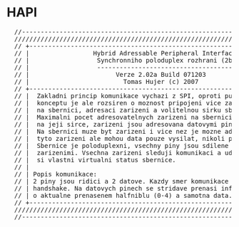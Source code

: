# HAPI
<pre>
  //-------------------------------------------------------------------------//
  /////////////////////////////////////////////////////////////////////////////
  // +---------------------------------------------------------------------+ //
  // |                 Hybrid Adressable Peripheral Interface              | //
  // |                  Synchronniho poloduplex rozhrani (2bit)            | //
  // |                  -------------------------------------              | //
  // |                       Verze 2.02a Build 071203                      | //
  // |                         Tomas Hujer (c) 2007                        | //
  // +---------------------------------------------------------------------+ //
  // |  Zakladni princip komunikace vychazi z SPI, oproti puvodnimu        | //
  // |  konceptu je ale rozsiren o moznost pripojeni vice zarizeni         | //
  // |  na sbernici, adresaci zarizeni a volitelnou sirku sbernice.        | //
  // |  Maximalni pocet adresovatelnych zarizeni na sbernici zavisi        | //
  // |  na jeji sirce, zarizeni jsou adresovana datovymi piny.             | //
  // |  Na sbernici muze byt zarizeni i vice nez je mozne adresovat,       | //
  // |  tyto zarizeni ale mohou data pouze vysilat, nikoli prijimat.       | //
  // |  Sbernice je poloduplexni, vsechny piny jsou sdilene vsemi          | //
  // |  zarizenimi. Vsechna zarizeni sleduji komunikaci a udrzuji          | //
  // |  si vlastni virtualni status sbernice.                              | //
  // |                                                                     | //
  // | Popis komunikace:                                                   | //
  // | 2 piny jsou ridici a 2 datove. Kazdy smer komunikace ma svuj        | //
  // | handshake. Na datovych pinech se stridave prenasi informace         | //
  // | o aktualne prenasenem halfniblu (0-4) a samotna data.               | //
  // +---------------------------------------------------------------------+ //
  /////////////////////////////////////////////////////////////////////////////
  //-------------------------------------------------------------------------//
</pre>
